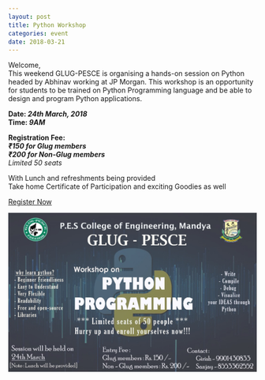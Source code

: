 ```yaml
---
layout: post
title: Python Workshop
categories: event
date: 2018-03-21
---
```

Welcome,<br>
This weekend GLUG-PESCE is organising a hands-on session on Python headed by Abhinav working at JP Morgan. This workshop is an opportunity for students to be trained on Python Programming language and be able to design and program Python applications.

**Date: *24th March, 2018*<br>
Time: *9AM***

**Registration Fee:<br> *₹150 for Glug members<br> ₹200 for Non-Glug members***<br>
*Limited 50 seats*

With Lunch and refreshments being provided<br>Take home Certificate of Participation and exciting Goodies as well

<p class="row justify-content-center">
  <a href="https://goo.gl/forms/Tki3aqEt98cT5Fo32" class="btn btn-warning btn-lg">Register Now</a>
</p>

![poster](/assets/img/blog/2018-03-21-python-workshop-poster.jpeg)
